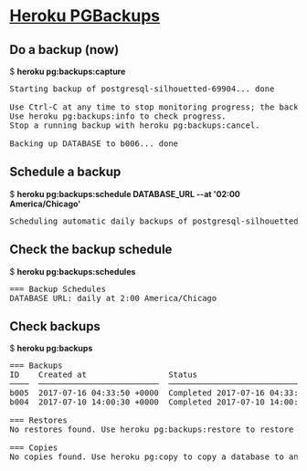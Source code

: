 [<h1>Heroku PGBackups</h1>](https://devcenter.heroku.com/articles/heroku-postgres-backups)

<h2>Do a backup (now)</h2>

$ <b>heroku pg:backups:capture</b>
<pre>
Starting backup of postgresql-silhouetted-69904... done

Use Ctrl-C at any time to stop monitoring progress; the backup will continue running.
Use heroku pg:backups:info to check progress.
Stop a running backup with heroku pg:backups:cancel.

Backing up DATABASE to b006... done
</pre>

<h2>Schedule a backup</h2>

$ <b>heroku pg:backups:schedule DATABASE_URL --at '02:00 America/Chicago'</b>

<pre>
Scheduling automatic daily backups of postgresql-silhouetted-69904 at 02:00 America/Chicago... done
</pre>

<h2>Check the backup schedule</h2>

$ <b>heroku pg:backups:schedules</b>

<pre>
=== Backup Schedules
DATABASE_URL: daily at 2:00 America/Chicago
</pre>

<h2>Check backups</h2>

$ <b>heroku pg:backups</b>

<pre>
=== Backups
ID    Created at                 Status                               Size     Database
────  ─────────────────────────  ───────────────────────────────────  ───────  ────────
b005  2017-07-16 04:33:50 +0000  Completed 2017-07-16 04:33:52 +0000  12.77kB  DATABASE
b004  2017-07-10 14:00:30 +0000  Completed 2017-07-10 14:00:33 +0000  12.31kB  DATABASE

=== Restores
No restores found. Use heroku pg:backups:restore to restore a backup

=== Copies
No copies found. Use heroku pg:copy to copy a database to another
</pre>
